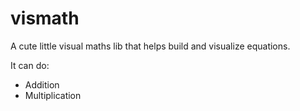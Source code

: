 # vismath
A cute little visual maths lib that helps build
and visualize equations.

It can do:
- Addition
- Multiplication
